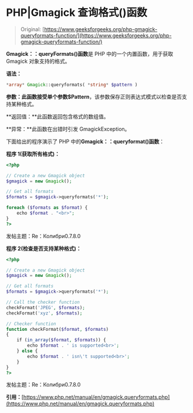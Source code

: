 # PHP|Gmagick 查询格式()函数

> Original: [https://www.geeksforgeeks.org/php-gmagick-queryformats-function/](https://www.geeksforgeeks.org/php-gmagick-queryformats-function/)

**Gmagick：：queryFormats()函数**是 PHP 中的一个内置函数，用于获取 Gmagick 对象支持的格式。

**语法：**

```php
*array* Gmagick::queryformats( *string* $pattern )
```

**参数：**此函数接受单个参数**$Pattern**，该参数保存正则表达式模式以检查是否支持某种格式。

**返回值：**此函数返回包含格式的数组值。

**异常：**此函数在出错时引发 GmagickException。

下面给出的程序演示了 PHP 中的**Gmagick：：queryformat()函数**：

**程序 1(获取所有格式)：**

```php
<?php

// Create a new Gmagick object
$gmagick = new Gmagick();

// Get all formats
$formats = $gmagick->queryformats('*');

foreach ($formats as $format) {
    echo $format . "<br>";
}
?>
```

发帖主题：Re：Колибри0.7.8.0

**程序 2(检查是否支持某种格式)：**

```php
<?php

// Create a new Gmagick object
$gmagick = new Gmagick();

// Get all formats
$formats = $gmagick->queryformats('*');

// Call the checker function
checkFormat('JPEG', $formats);
checkFormat('xyz', $formats);

// Checker function
function checkFormat($format, $formats)
{
    if (in_array($format, $formats)) {
        echo $format . ' is supported<br>';
    } else {
        echo $format . ' isn\'t supported<br>';
    }
}
?>
```

发帖主题：Re：Колибри0.7.8.0

**引用：**[https://www.php.net/manual/en/gmagick.queryformats.php](https://www.php.net/manual/en/gmagick.queryformats.php)